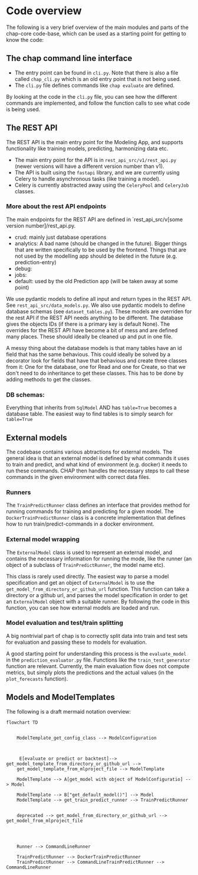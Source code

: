 # Code overview

The following is a very brief overview of the main modules and parts of the chap-core code-base, which can be used as a starting point for getting to know the code:

## The chap command line interface

- The entry point can be found in `cli.py`. Note that there is also a file called `chap_cli.py` which is an old entry point that is not being used.
- The `cli.py` file defines commands like `chap evaluate` are defined.

By looking at the code in the `cli.py` file, you can see how the different commands are implemented, and follow the function calls to see what code is being used.

## The REST API

The REST API is the main entry point for the Modeling App, and supports functionality like training models, predicting, harmonizing data etc.

- The main entry point for the API is in `rest_api_src/v1/rest_api.py` (newer versions will have a different version number than v1).
- The API is built using the `fastapi` library, and we are currently using Celery to handle asynchronous tasks (like training a model).
- Celery is currently abstracted away using the `CeleryPool` and `CeleryJob` classes.

### More about the rest API endpoints

The main endpoints for the REST API are defined in `rest_api_src/v[some version number]/rest_api.py.

- crud: mainly just database operations
- analytics: A bad name (should be changed in the future). Bigger things that are written specifically to be used by the frontend. Things that are not used by the modelling app should be deleted in the future (e.g. prediction-entry)
- debug:
- jobs:
- default: used by the old Prediction app (will be taken away at some point)

We use pydantic models to define all input and return types in the REST API. See `rest_api_src/data_models.py`. We also use pydantic models to define database schemas (see `dataset_tables.py`). These models are overriden for the rest API if the REST API needs anything to be different. The database gives the objects IDs (if there is a primary key is default None). The overrides for the REST API have become a bit of mess and are defined many places. These should ideally be cleaned up and put in one file.

A messy thing about the database models is that many tables have an id field that has the same behavious. This could ideally be solved by a decorator look for fields that have that behavious and create three classes from it: One for the database, one for Read and one for Create, so that we don't need to do inheritance to get these classes. This has to be done by adding methods to get the classes.

### DB schemas:

Everything that inherits from `SqlModel` AND has `table=True` becomes a database table. The easiest way to find tables is to simply search for `table=True`

## External models

The codebase contains various abtractions for external models. The general idea is that an external model is defined by what commands
it uses to train and predict, and what kind of environment (e.g. docker) it needs to run these commands. CHAP then handles the necessary steps
to call these commands in the given environment with correct data files.

### Runners

The `TrainPredictRunner` class defines an interface that provides method for running commands for training and predicting for a given model.
The `DockerTrainPredictRunner` class is a concrete implementation that defines how to run train/predict-commands in a docker environment.

### External model wrapping

The `ExternalModel` class is used to represent an external model, and contains the necessary information for running the mode,
like the runner (an object of a subclass of `TrainPredictRunner`, the model name etc).

This class is rarely used directly. The easiest way to parse a model specification and get an object of `ExternalModel` is to
use the `get_model_from_directory_or_github_url` function. This function can take a directory or a github url, and parses the model specification
in order to get an `ExternalModel` object with a suitable runner. By following the code in this function, you can see how external models are loaded and run.

### Model evaluation and test/train splitting

A big nontrivial part of chap is to correctly split data into train and test sets for evaluation and passing these to models for evaluation.

A good starting point for understanding this process is the `evaluate_model` in the `prediction_evaluator.py` file. Functions like the `train_test_generator` function are relevant.
Currently, the main evaluation flow does not compute metrics, but simply plots the predictions and the actual values (in the `plot_forecasts` function).

## Models and ModelTemplates

The following is a draft mermaid notation overview:

```
flowchart TD


    ModelTemplate_get_config_class --> ModelConfiguration



     E[evaluate or predict or backtest]--> get_model_template_from_directory_or_github_url -->
    get_model_template_from_mlproject_file --> ModelTemplate

    ModelTemplate --> A[get_model with object of ModelConfiguratio] --> Model

    ModelTemplate --> B["get_default_model()"] --> Model
    ModelTemplate --> get_train_predict_runner --> TrainPredictRunner


    deprecated --> get_model_from_directory_or_github_url --> get_model_from_mlproject_file




    Runner --> CommandLineRunner

    TrainPredictRunner --> DockerTrainPredictRunner
    TrainPredictRunner --> CommandLineTrainPredictRunner --> CommandLineRunner
```
